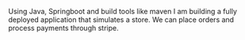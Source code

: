 Using Java, Springboot and build tools like maven I am building a fully deployed application that simulates a store. We can place orders and process payments through stripe.
